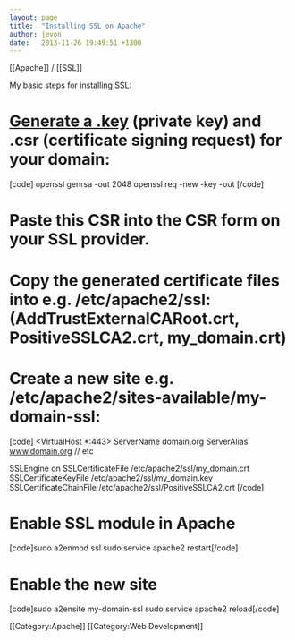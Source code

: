 ```yaml
---
layout: page
title:  "Installing SSL on Apache"
author: jevon
date:   2013-11-26 19:49:51 +1300
---
```


[[Apache]] / [[SSL]]

My basic steps for installing SSL:

# <a href="http://wiki.cacert.org/SimpleApacheCert">Generate a .key</a> (private key) and .csr (certificate signing request) for your domain:
[code]
openssl genrsa -out <filename for your private key> 2048
openssl req -new -key <filename for your private key> -out <filename for the CSR>
[/code]
# Paste this CSR into the CSR form on your SSL provider.
# Copy the generated certificate files into e.g. /etc/apache2/ssl: (AddTrustExternalCARoot.crt, PositiveSSLCA2.crt, my_domain.crt)
# Create a new site e.g. /etc/apache2/sites-available/my-domain-ssl:
[code]
<VirtualHost *:443>
  ServerName domain.org
  ServerAlias www.domain.org
  // etc

  SSLEngine on
  SSLCertificateFile /etc/apache2/ssl/my_domain.crt
  SSLCertificateKeyFile /etc/apache2/ssl/my_domain.key
  SSLCertificateChainFile /etc/apache2/ssl/PositiveSSLCA2.crt
</VirtualHost>
[/code]
# Enable SSL module in Apache
[code]sudo a2enmod ssl
sudo service apache2 restart[/code]
# Enable the new site
[code]sudo a2ensite my-domain-ssl
sudo service apache2 reload[/code]

[[Category:Apache]]
[[Category:Web Development]]
